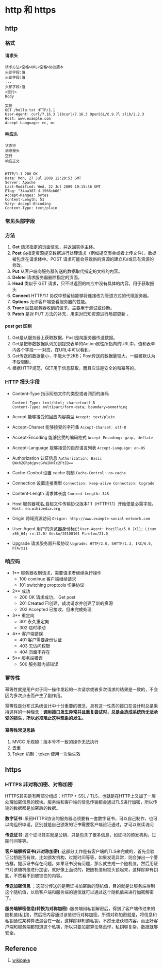 # http 和 https

## http

### 格式

#### 请求头

```text
请求方法<空格>URL<空格>协议版本
头部字段:值
头部字段:值
...
头部字段:值
<空行>
Body

实例
GET /hello.txt HTTP/1.1
User-Agent: curl/7.16.3 libcurl/7.16.3 OpenSSL/0.9.7l zlib/1.2.3
Host: www.example.com
Accept-Language: en, mi
```

#### 响应头

```text
状态行
消息报头
空行
响应正文


HTTP/1.1 200 OK
Date: Mon, 27 Jul 2009 12:28:53 GMT
Server: Apache
Last-Modified: Wed, 22 Jul 2009 19:15:56 GMT
ETag: "34aa387-d-1568eb00"
Accept-Ranges: bytes
Content-Length: 51
Vary: Accept-Encoding
Content-Type: text/plain
```

### 常见头部字段

### 方法

1. **Get**  请求指定的页面信息，并返回实体主体。
2. **Post**  向指定资源提交数据进行处理请求（例如提交表单或者上传文件）。数据被包含在请求体中。POST 请求可能会导致新的资源的建立和/或已有资源的修改。
3. **Put**  从客户端向服务器传送的数据取代指定的文档的内容。
4. **Delete**  请求服务器删除指定的页面。
5. **Head**  类似于 GET 请求，只不过返回的响应中没有具体的内容，用于获取报头
6. **Connect**  HTTP/1.1 协议中预留给能够将连接改为管道方式的代理服务器。
7. **Options**  允许客户端查看服务器的性能。
8. **Trace**  回显服务器收到的请求，主要用于测试或诊断。
9. **Patch**  是对 PUT 方法的补充，用来对已知资源进行局部更新 。

#### post get 区别

1. Get是从服务器上获取数据，Post是向服务器传送数据。
2. Get是把参数数据队列加到提交表单的Action属性所指向的URL中，值和表单内各个字段一一对应，在URL中可以看到。
3. Get传送的数据量小，不能大于2KB；Post传送的数据量较大，一般被默认为不受限制。
4. 根据HTTP规范，GET用于信息获取，而且应该是安全的和幂等的。

### HTTP 报头字段

- Content-Type 指示网络文件的类型或者网页的编码

    ```HTTP
    Content-Type: text/html; charset=utf-8
    Content-Type: multipart/form-data; boundary=something
    ```

- Accept 能够接受的回应内容类型 `Accept: text/plain`
- Accept-Charset 能够接受的字符集 `Accept-Charset: utf-8`
- Accept-Encoding 能够接受的编码格式 `Accept-Encoding: gzip, deflate`
- Accept-Language 能够接受的自然语言列表 `Accept-Language: en-US`
- Authorization 认证信息 `Authorization: Basic QWxhZGRpbjpvcGVuIHNlc2FtZQ==`
- Cache-Control 设置 cache 机制 `Cache-Control: no-cache`
- Connection 设置连接类型 `Connection: keep-alive Connection: Upgrade`
- Content-Length 请求体长度 `Content-Length: 348`
- Host 服务器域名,自超文件传输协议版本1.1（HTTP/1.1）开始便是必需字段。 `Host: en.wikipedia.org`
- Origin 跨域资源访问 `Origin: http://www.example-social-network.com`
- User-Agent 用户的浏览器身份标识 `User-Agent: Mozilla/5.0 (X11; Linux x86_64; rv:12.0) Gecko/20100101 Firefox/21.0`
- Upgrade 请求服务器升级协议 `Upgrade: HTTP/2.0, SHTTP/1.3, IRC/6.9, RTA/x11`

### 响应码

- 1** 服务器收到请求，需要请求者继续执行操作
  - 100 continue 客户端继续请求
  - 101 switching proptcols 切换协议
- 2** 成功
  - 200 OK 请求成功。 Get post
  - 201 Created 已创建，成功请求并创建了新的资源
  - 202 Accepted 已接收，但未完成处理
- 3** 重定向
  - 301 永久重定向
  - 302 临时移动
- 4** 客户端错误
  - 401 客户需要身份认证
  - 403 无访问权限
  - 404 页面不存在
- 5** 服务端错误
  - 500 服务器内部错误

### 幂等性

幂等性就是用户对于同一操作发起的一次请求或者多次请求的结果是一致的，不会因为多次点击而产生了副作用。

幂等性是分布式系统设计中十分重要的概念，具有这一性质的接口在设计时总是秉持这样的一种理念：**调用接口发生异常并且重复尝试时，总是会造成系统所无法承受的损失，所以必须阻止这种现象的发生。**

#### 幂等性常见思路

1. MVCC 乐观锁：版本号不一致的操作无法执行
2. 去重
3. Token 机制：token 使用一次后失效

## https

### HTTPS 非对称加密、对称加密

HTTPS其实是有两部分组成：HTTP + SSL / TLS，也就是在HTTP上又加了一层处理加密信息的模块。服务端和客户端的信息传输都会通过TLS进行加密，所以传输的数据都是加密后的数据。

**数字证书** :采用HTTPS协议的服务器必须要有一套数字证书，可以自己制作，也可以向组织申请。区别就是自己颁发的证书需要客户端验证通过，才可以继续访问

**传送证书** :这个证书其实就是公钥，只是包含了很多信息，如证书的颁发机构，过期时间等等。

**客户端解析证书(非对称加密)** :这部分工作是有客户端的TLS来完成的，首先会验证公钥是否有效，比如颁发机构，过期时间等等，如果发现异常，则会弹出一个警告框，提示证书存在问题。如果证书没有问题，那么就生成一个随机值。然后用证书对该随机值进行加密。就好像上面说的，把随机值用锁头锁起来，这样除非有钥匙，不然看不到被锁住的内容。

**传送加密信息** ：这部分传送的是用证书加密后的随机值，目的就是让服务端得到这个随机值，以后客户端和服务端的通信就可以通过这个随机值来进行加密解密了。

**服务端解密信息(转换为对称加密)** :服务端用私钥解密后，得到了客户端传过来的随机值(私钥)，然后把内容通过该值进行对称加密。所谓对称加密就是，将信息和私钥通过某种算法混合在一起，这样除非知道私钥，不然无法获取内容，而正好客户端和服务端都知道这个私钥，所以只要加密算法够彪悍，私钥够复杂，数据就够安全。

## Reference

1. [wikipake](https://zh.wikipedia.org/wiki/HTTP%E5%A4%B4%E5%AD%97%E6%AE%B5#%E5%AD%97%E6%AE%B5%E5%90%8D)
